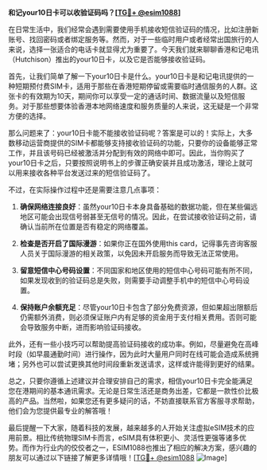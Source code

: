 **和记your10日卡可以收验证码吗？[[TG💪+ @esim1088](https://t.me/s/esim1088)]**

在日常生活中，我们经常会遇到需要使用手机接收短信验证码的情况，比如注册新账号、找回密码或者绑定服务等。然而，对于一些临时用户或者经常出国旅行的人来说，选择一张适合的电话卡就显得尤为重要了。今天我们就来聊聊香港和记电讯（Hutchison）推出的your10日卡，以及它是否能够接收验证码。

首先，让我们简单了解一下your10日卡是什么。your10日卡是和记电讯提供的一种短期预付费SIM卡，适用于那些在香港短期停留或需要临时通信服务的人群。这张卡的有效期为10天，期间你可以享受一定的通话时间、数据流量以及短信服务。对于那些想要体验香港本地网络速度和服务质量的人来说，这无疑是一个非常方便的选择。

那么问题来了：your10日卡能不能接收验证码呢？答案是可以的！实际上，大多数移动运营商提供的SIM卡都能够支持接收验证码的功能，只要你的设备能够正常工作，并且该号码已经被激活并分配到有效的网络中即可。因此，当你购买了your10日卡之后，只要按照说明书上的步骤正确安装并且成功激活，理论上就可以用来接收各种平台发送过来的短信验证码了。

不过，在实际操作过程中还是需要注意几点事项：

1. **确保网络连接良好**：虽然your10日卡本身具备基础的数据功能，但在某些偏远地区可能会出现信号弱甚至无信号的情况。因此，在尝试接收验证码之前，请确认当前所在位置是否有稳定的网络覆盖。

2. **检查是否开启了国际漫游**：如果你正在国外使用this card，记得事先咨询客服人员关于国际漫游的相关政策，以免因未开启服务而导致无法正常使用。

3. **留意短信中心号码设置**：不同国家和地区使用的短信中心号码可能有所不同，如果发现收到的验证码总是失败，则需要手动调整手机中的短信中心号码设置。

4. **保持账户余额充足**：尽管your10日卡包含了部分免费资源，但如果超出限额后仍需额外消费，则必须保证账户内有足够的资金用于支付相关费用。否则可能会导致服务中断，进而影响验证码接收。

此外，还有一些小技巧可以帮助提高验证码接收的成功率。例如，尽量避免在高峰时段（如早晨通勤时间）进行操作，因为此时大量用户同时在线可能会造成系统拥堵；另外也可以尝试更换其他时间段重新发送请求，这样或许能得到更好的结果。

总之，只要你遵循上述建议并合理安排自己的需求，相信your10日卡完全能满足您在港期间的基本通讯需求。无论是日常生活还是商务出差，它都是一款性价比极高的产品。当然啦，如果您还有更多疑问的话，不妨直接联系官方客服寻求帮助，他们会为您提供最专业的解答哦！

最后提醒一下大家，随着科技的发展，越来越多的人开始关注虚拟eSIM技术的应用前景。相比传统物理SIM卡而言，eSIM具有体积更小、灵活性更强等诸多优势。而作为行业内的佼佼者之一，ESIM1088也推出了相应的解决方案，感兴趣的朋友可以通过以下链接了解更多详情哦！[[TG💪+ @esim1088](https://t.me/s/esim1088) ![Image](https://i.postimg.cc/4NQfJmqS/Snipaste-2025-05-13-00-14-12.png)]